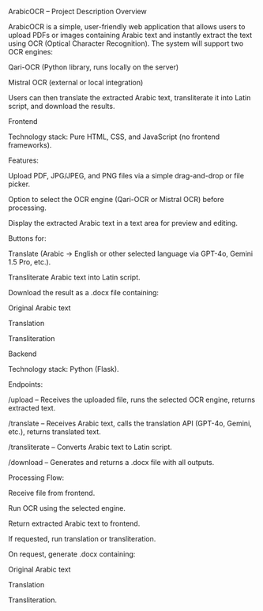 ArabicOCR – Project Description
Overview

ArabicOCR is a simple, user-friendly web application that allows users to upload PDFs or images containing Arabic text and instantly extract the text using OCR (Optical Character Recognition).
The system will support two OCR engines:

Qari-OCR (Python library, runs locally on the server)

Mistral OCR (external or local integration)

Users can then translate the extracted Arabic text, transliterate it into Latin script, and download the results.

Frontend

Technology stack: Pure HTML, CSS, and JavaScript (no frontend frameworks).

Features:

Upload PDF, JPG/JPEG, and PNG files via a simple drag-and-drop or file picker.

Option to select the OCR engine (Qari-OCR or Mistral OCR) before processing.

Display the extracted Arabic text in a text area for preview and editing.

Buttons for:

Translate (Arabic → English or other selected language via GPT-4o, Gemini 1.5 Pro, etc.).

Transliterate Arabic text into Latin script.

Download the result as a .docx file containing:

Original Arabic text

Translation

Transliteration

Backend

Technology stack: Python (Flask).

Endpoints:

/upload – Receives the uploaded file, runs the selected OCR engine, returns extracted text.

/translate – Receives Arabic text, calls the translation API (GPT-4o, Gemini, etc.), returns translated text.

/transliterate – Converts Arabic text to Latin script.

/download – Generates and returns a .docx file with all outputs.

Processing Flow:

Receive file from frontend.

Run OCR using the selected engine.

Return extracted Arabic text to frontend.

If requested, run translation or transliteration.

On request, generate .docx containing:

Original Arabic text

Translation

Transliteration.